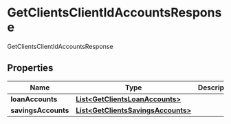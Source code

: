 

# GetClientsClientIdAccountsResponse

GetClientsClientIdAccountsResponse
## Properties

Name | Type | Description | Notes
------------ | ------------- | ------------- | -------------
**loanAccounts** | [**List&lt;GetClientsLoanAccounts&gt;**](GetClientsLoanAccounts.md) |  |  [optional]
**savingsAccounts** | [**List&lt;GetClientsSavingsAccounts&gt;**](GetClientsSavingsAccounts.md) |  |  [optional]



